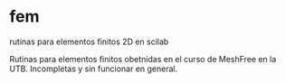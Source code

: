 # fem
rutinas para elementos finitos 2D en scilab

Rutinas para elementos finitos obetnidas en el curso de 
MeshFree en la UTB.
Incompletas y sin funcionar en general.
